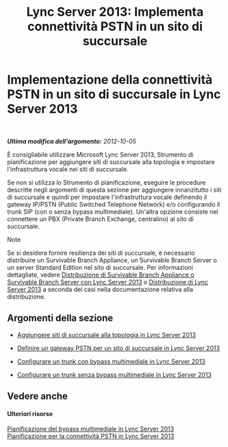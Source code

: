 ﻿---
title: "Lync Server 2013: Implementa connettività PSTN in un sito di succursale"
TOCTitle: Implementazione della connettività PSTN in un sito di succursale
ms:assetid: d78d76fb-2dd1-42cb-b25a-bfaff9650a70
ms:mtpsurl: https://technet.microsoft.com/it-it/library/Gg398945(v=OCS.15)
ms:contentKeyID: 49302125
ms.date: 08/24/2015
mtps_version: v=OCS.15
ms.translationtype: HT
---

# Implementazione della connettività PSTN in un sito di succursale in Lync Server 2013

 

_**Ultima modifica dell'argomento:** 2012-10-05_

È consigliabile utilizzare Microsoft Lync Server 2013, Strumento di pianificazione per aggiungere siti di succursale alla topologia e impostare l'infrastruttura vocale nei siti di succursale.

Se non si utilizza lo Strumento di pianificazione, eseguire le procedure descritte negli argomenti di questa sezione per aggiungere innanzitutto i siti di succursale e quindi per impostare l'infrastruttura vocale definendo il gateway IP/PSTN (Public Switched Telephone Network) e/o configurando il trunk SIP (con o senza bypass multimediale). Un'altra opzione consiste nel connettere un PBX (Private Branch Exchange, centralino) al sito di succursale.


> [!NOTE]
> Se si desidera fornire resilienza dei siti di succursale, è necessario distribuire un Survivable Branch Appliance, un Survivable Branch Server o un server Standard Edition nel sito di succursale. Per informazioni dettagliate, vedere <A href="lync-server-2013-deploying-a-survivable-branch-appliance-or-server.md">Distribuzione di Survivable Branch Appliance o Survivable Branch Server con Lync Server 2013</A> o <A href="lync-server-2013-deploying-lync-server.md">Distribuzione di Lync Server 2013</A> a seconda dei casi nella documentazione relativa alla distribuzione.



## Argomenti della sezione

  - [Aggiungere siti di succursale alla topologia in Lync Server 2013](lync-server-2013-add-branch-sites-to-your-topology.md)

  - [Definire un gateway PSTN per un sito di succursale in Lync Server 2013](lync-server-2013-define-a-pstn-gateway-for-a-branch-site.md)

  - [Configurare un trunk con bypass multimediale in Lync Server 2013](lync-server-2013-configure-a-trunk-with-media-bypass.md)

  - [Configurare un trunk senza bypass multimediale in Lync Server 2013](lync-server-2013-configure-a-trunk-without-media-bypass.md)

## Vedere anche

#### Ulteriori risorse

[Pianificazione del bypass multimediale in Lync Server 2013](lync-server-2013-planning-for-media-bypass.md)  
[Pianificazione per la connettività PSTN in Lync Server 2013](lync-server-2013-planning-for-pstn-connectivity.md)

